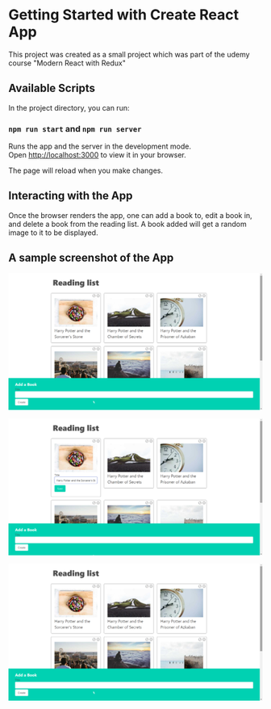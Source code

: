 # Getting Started with Create React App

This project was created as a small project which was part of the udemy course "Modern React with Redux"

## Available Scripts

In the project directory, you can run:

### `npm run start` and `npm run server`

Runs the app and the server in the development mode.\
Open [http://localhost:3000](http://localhost:3000) to view it in your browser.

The page will reload when you make changes.

## Interacting with the App

Once the browser renders the app, one can add a book to, edit a book in, and delete a book from the reading list. A book added will get a random image to it to be displayed.

## A sample screenshot of the App
![alt text](<Screenshot (926)-1.png>)

![alt text](<Screenshot (924)-1.png>)

![alt text](<Screenshot (925)-1.png>)